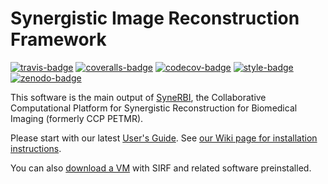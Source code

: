 # Synergistic Image Reconstruction Framework

[![travis-badge]][travis]
[![coveralls-badge]][coveralls] [![codecov-badge]][codecov] [![style-badge]][style-link]
[![zenodo-badge]][zenodo-link]

This software is the main output of [SyneRBI](https://www.ccpsynerbi.ac.uk), the Collaborative Computational 
Platform for Synergistic Reconstruction for Biomedical Imaging (formerly CCP PETMR).

Please start with our latest [User's Guide](doc/UserGuide.md).
See [our Wiki page for installation instructions](https://github.com/SyneRBI/SIRF/wiki/Installation-instructions).

You can also [download a VM](https://doi.org/10.5281/zenodo.2707911) with SIRF and related software preinstalled.

[coveralls-badge]: https://coveralls.io/repos/github/CCPPETMR/SIRF/badge.svg?branch=master
[coveralls]: https://coveralls.io/github/CCPPETMR/SIRF?branch=master
[codecov-badge]: https://codecov.io/gh/SyneRBI/SIRF/branch/master/graph/badge.svg
[codecov]: https://codecov.io/gh/SyneRBI/SIRF
[travis-badge]: https://travis-ci.org/SyneRBI/SIRF.svg?branch=master
[travis]: https://travis-ci.org/SyneRBI/SIRF
[style-badge]: https://api.codacy.com/project/badge/Grade/392861b4085f4f438d12c41029f86b47
[style-link]: https://www.codacy.com/gh/SyneRBI/SIRF?utm_source=github.com&amp;utm_medium=referral&amp;utm_content=SyneRBI/SIRF&amp;utm_campaign=Badge_Grade
[zenodo-badge]: https://zenodo.org/badge/DOI/10.5281/zenodo.3885368.svg
[zenodo-link]: https://doi.org/10.5281/zenodo.3885368
